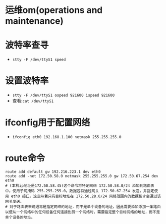 # 运维om(operations and maintenance)

# 波特率查寻

- `stty -F /dev/ttyS1 speed`

# 设置波特率

- `stty -F /dev/ttyS1 ospeed 921600 ispeed 921600`
- 查看:`cat /dev/ttyS1`

# ifconfig用于配置网络

- `ifconfig eth0 192.168.1.100 netmask 255.255.255.0`

# route命令

```
route add default gw 192.216.223.1 dev eth0
route add -net 172.50.58.0 netmask 255.255.255.0 gw 172.50.67.254 dev eth0  
# (本机ip地址是172.50.58.45)这个命令将特定网络 172.50.58.0/24 添加到路由表中，使用子网掩码 255.255.255.0。数据包将通过网关 172.50.67.254 发送，并指定使用 eth0 接口。这意味着只有目标地址在 172.50.28.0/24 网络范围内的数据包才会通过该网关发送。
# 对于路由表来说通常是指定网络的地址，而不是单个设备的地址，因此需要添加添加一条路由以便从一个网络中的任何设备任何连接到另一个网络时，需要指定整个目标网络的地址，而不是单个设备的地址。
```
